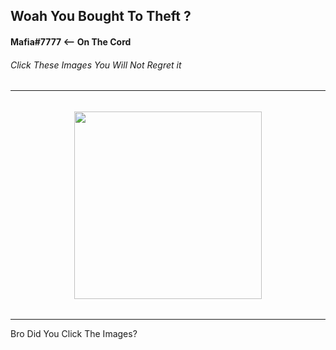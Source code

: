 ## Woah You Bought To Theft ?

#### Mafia#7777 <-- On The Cord


###### Click These Images You Will Not Regret it
---
######
<div align="center">
    <a href="https://youtu.be/dQw4w9WgXcQ">
        <img src="https://github-readme-stats.vercel.app/api/top-langs/?username=Mafia-boss-lvl-420&theme=vision-friendly-dark&layout=compact"width="300">
  </a>
</div>


######
---
Bro Did You Click The Images?

